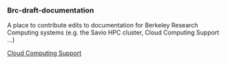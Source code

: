 ---
---

### Brc-draft-documentation

A place to contribute edits to documentation for Berkeley Research Computing systems (e.g. the Savio HPC cluster, Cloud Computing Support ...)

[Cloud Computing Support](https://ucberkeley.github.io/brc-draft-documentation/cloud.html)
